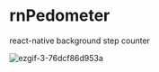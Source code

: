 # rnPedometer
react-native background step counter

![ezgif-3-76dcf86d953a](https://user-images.githubusercontent.com/39161206/114669846-53d58480-9d3d-11eb-876c-073d410af64d.gif)
